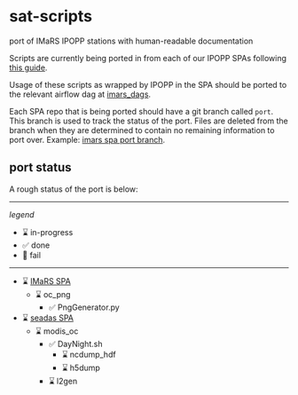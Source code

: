 # sat-scripts
port of IMaRS IPOPP stations with human-readable documentation

Scripts are currently being ported in from each of our IPOPP SPAs following [this guide](https://github.com/USF-IMARS/IPOPP-docs/blob/master/docs/understanding-an-algorithm.md).

Usage of these scripts as wrapped by IPOPP in the SPA should be ported to the relevant airflow dag at [imars_dags](https://github.com/USF-IMARS/imars_dags).

Each SPA repo that is being ported should have a git branch called `port`. 
This branch is used to track the status of the port.
Files are deleted from the branch when they are determined to contain no remaining information to port over.
Example: [imars spa port branch](https://github.com/USF-IMARS/imars/tree/port).


## port status 

A rough status of the port is below:

-----------------------------------------------------------

*legend*
* :hourglass: in-progress
* :white_check_mark: done
* :no_entry_sign: fail

------------------------------------------------------------

* :hourglass: [IMaRS SPA](https://github.com/USF-IMARS/imars/tree/port)
    * :hourglass: oc_png
        * :white_check_mark: PngGenerator.py
* :hourglass: [seadas SPA](https://github.com/USF-IMARS/seadas_spa/tree/port)
    * :hourglass: modis_oc
        * :white_check_mark: DayNight.sh
            * :hourglass: ncdump_hdf
            * :hourglass: h5dump
        * :hourglass: l2gen
